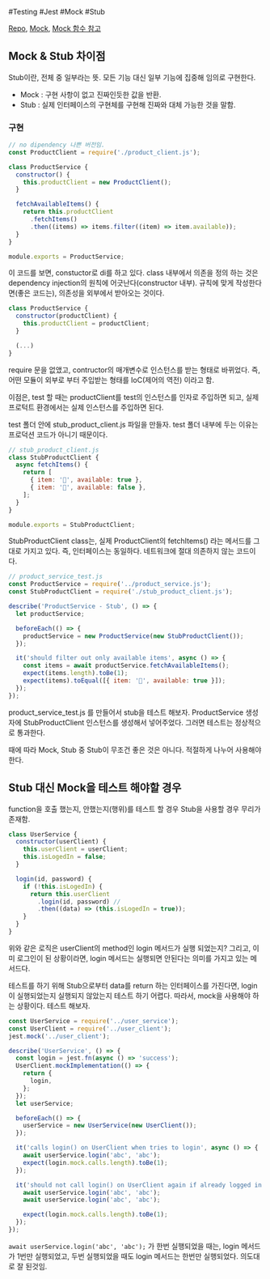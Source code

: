 #Testing #Jest #Mock #Stub

[Repo](https://github.com/pozafly/Jest-Example), [Mock](https://jestjs.io/docs/mock-functions), [Mock 함수 참고](https://www.daleseo.com/jest-fn-spy-on/)

## Mock & Stub 차이점
Stub이란, 전체 중 일부라는 뜻. 모든 기능 대신 일부 기능에 집중해 임의로 구현한다.

- Mock : 구현 사항이 없고 진짜인듯한 값을 반환.
- Stub : 실제 인터페이스의 구현체를 구현해 진짜와 대체 가능한 것을 말함.


### 구현
```js
// no dipendency 나쁜 버전임.
const ProductClient = require('./product_client.js');

class ProductService {
  constructor() {
    this.productClient = new ProductClient();
  }

  fetchAvailableItems() {
    return this.productClient
      .fetchItems()
      .then((items) => items.filter((item) => item.available));
  }
}

module.exports = ProductService;
```

이 코드를 보면, constuctor로 di를 하고 있다. class 내부에서 의존을 정의 하는 것은 dependency injection의 원칙에 어긋난다(constructor 내부). 규칙에 맞게 작성한다면(좋은 코드는), 의존성을 외부에서 받아오는 것이다.

```js
class ProductService {
  constructor(productClient) {
    this.productClient = productClient;
  }

  (...)
}

```
require 문을 없앴고, contructor의 매개변수로 인스턴스를 받는 형태로 바뀌었다. 즉, 어떤 모듈이 외부로 부터 주입받는 형태를 IoC(제어의 역전) 이라고 함.

이점은, test 할 때는 productClient를 test의 인스턴스를 인자로 주입하면 되고, 실제 프로턱트 환경에서는 실제 인스턴스를 주입하면 된다.

test 폴더 안에 stub_product_client.js 파일을 만들자. test 폴더 내부에 두는 이유는 프로덕션 코드가 아니기 때문이다.

```js
// stub_product_client.js
class StubProductClient {
  async fetchItems() {
    return [
      { item: '🥛', available: true },
      { item: '🍌', available: false },
    ];
  }
}

module.exports = StubProductClient;
```
StubProductClient class는, 실제 ProductClient의 fetchItems() 라는 메서드를 그대로 가지고 있다. 즉, 인터페이스는 동일하다. 네트워크에 절대 의존하지 않는 코드이다.

```js
// product_service_test.js
const ProductService = require('../product_service.js');
const StubProductClient = require('./stub_product_client.js');

describe('ProductService - Stub', () => {
  let productService;

  beforeEach(() => {
    productService = new ProductService(new StubProductClient());
  });

  it('should filter out only available items', async () => {
    const items = await productService.fetchAvailableItems();
    expect(items.length).toBe(1);
    expect(items).toEqual([{ item: '🥛', available: true }]);
  });
});
```
product_service_test.js 를 만들어서 stub을 테스트 해보자. ProductService 생성자에 StubProductClient 인스턴스를 생성해서 넣어주었다. 그러면 테스트는 정상적으로 통과한다.

때에 따라 Mock, Stub 중 Stub이 무조건 좋은 것은 아니다. 적절하게 나누어 사용해야 한다.

## Stub 대신 Mock을 테스트 해야할 경우
function을 호출 했는지, 안했는지(행위)를 테스트 할 경우 Stub을 사용할 경우 무리가 존재함.

```js
class UserService {
  constructor(userClient) {
    this.userClient = userClient;
    this.isLogedIn = false;
  }

  login(id, password) {
    if (!this.isLogedIn) {
      return this.userClient
        .login(id, password) //
        .then((data) => (this.isLogedIn = true));
    }
  }
}
```
위와 같은 로직은 userClient의 method인 login 메서드가 실행 되었는지? 그리고, 이미 로그인이 된 상황이라면, login 메서드는 실행되면 안된다는 의미를 가지고 있는 메서드다.

테스트를 하기 위해 Stub으로부터 data를 return 하는 인터페이스를 가진다면, login이 실행되었는지 실행되지 않았는지 테스트 하기 어렵다. 따라서, mock을 사용해야 하는 상황이다. 테스트 해보자.

```js
const UserService = require('../user_service');
const UserClient = require('../user_client');
jest.mock('../user_client');

describe('UserService', () => {
  const login = jest.fn(async () => 'success');
  UserClient.mockImplementation(() => {
    return {
      login,
    };
  });
  let userService;

  beforeEach(() => {
    userService = new UserService(new UserClient());
  });

  it('calls login() on UserClient when tries to login', async () => {
    await userService.login('abc', 'abc');
    expect(login.mock.calls.length).toBe(1);
  });

  it('should not call login() on UserClient again if already logged in', async () => {
    await userService.login('abc', 'abc');
    await userService.login('abc', 'abc');

    expect(login.mock.calls.length).toBe(1);
  });
});
```
`await userService.login('abc', 'abc');` 가 한번 실행되었을 때는, login 메서드가 1번만 실행되었고, 두번 실행되었을 때도 login 메서드는 한번만 실행되었다. 의도대로 잘 된것임.